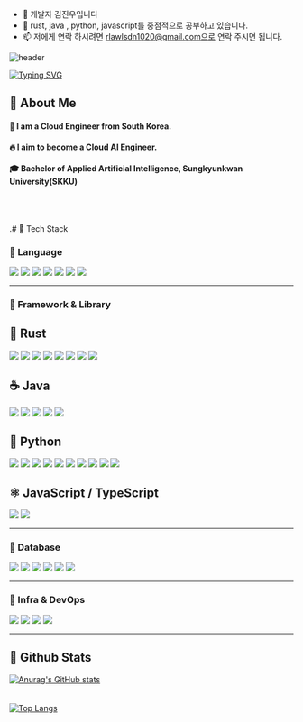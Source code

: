 - 👋 개발자 김진우입니다
- 🌱 rust, java , python, javascript를 중점적으로 공부하고 있습니다. 
- 📫 저에게 연락 하시려면 rlawlsdn1020@gmail.com으로 연락 주시면 됩니다.


<!---
jinwoo123456/jinwoo123456 is a ✨ special ✨ repository because its `README.md` (this file) appears on your GitHub profile.
You can click the Preview link to take a look at your changes.
--->
![header](https://capsule-render.vercel.app/api?type=Cylinder&color=#ff9191&height=200px&section=header&text=김진우_포트폴리오)

 [![Typing SVG](https://readme-typing-svg.demolab.com/?lines=First+line+of+text;Second+line+of+text)](https://git.io/typing-svg)
<div>
  <!--Body-->
  
  ## 👀 About Me
  #### :raising_hand: I am a Cloud Engineer from South Korea.<br/>
  #### :fire: I aim to become a Cloud AI Engineer.<br/>
  #### :mortar_board: Bachelor of Applied Artificial Intelligence, Sungkyunkwan University(SKKU)
  <br/>
  <br/>
  
  .# 🧱 Tech Stack  

### 🔹 Language  
<p align="left">  
  <img src="https://img.shields.io/badge/Python-3776AB?style=flat-square&logo=Python&logoColor=white"/>  
  <img src="https://img.shields.io/badge/Java-007396?style=flat-square&logo=OpenJDK&logoColor=white"/>  
  <img src="https://img.shields.io/badge/Rust-000000?style=flat-square&logo=Rust&logoColor=white"/>  
  <img src="https://img.shields.io/badge/JavaScript-F7DF1E?style=flat-square&logo=JavaScript&logoColor=black"/>  
  <img src="https://img.shields.io/badge/TypeScript-3178C6?style=flat-square&logo=TypeScript&logoColor=white"/>  
  <img src="https://img.shields.io/badge/HTML5-E34F26?style=flat-square&logo=HTML5&logoColor=white"/>  
  <img src="https://img.shields.io/badge/CSS3-1572B6?style=flat-square&logo=CSS3&logoColor=white"/>  
</p>  

---

### 🔹 Framework & Library  

## 🦀 Rust  
<p align="left">  
  <img src="https://img.shields.io/badge/Axum-000000?style=flat-square&logo=Rust&logoColor=white"/>  
  <img src="https://img.shields.io/badge/SeaORM-0B5E2A?style=flat-square&logo=Rust&logoColor=white"/>  
  <img src="https://img.shields.io/badge/Sqlx-000000?style=flat-square&logo=Rust&logoColor=white"/>  
  <img src="https://img.shields.io/badge/Tokio-222222?style=flat-square&logo=Rust&logoColor=white"/>  
  <img src="https://img.shields.io/badge/Tauri-24C8DB?style=flat-square&logo=Tauri&logoColor=black"/>  
  <img src="https://img.shields.io/badge/egui-FF7139?style=flat-square&logo=Rust&logoColor=white"/>  
  <img src="https://img.shields.io/badge/Serde-000000?style=flat-square&logo=Rust&logoColor=white"/>  
  <img src="https://img.shields.io/badge/Polars-4B275F?style=flat-square&logo=Rust&logoColor=white"/>  
</p>  

## ☕ Java  
<p align="left">  
  <img src="https://img.shields.io/badge/SpringBoot-6DB33F?style=flat-square&logo=SpringBoot&logoColor=white"/>  
  <img src="https://img.shields.io/badge/SpringSecurity-6DB33F?style=flat-square&logo=SpringSecurity&logoColor=white"/>  
  <img src="https://img.shields.io/badge/MyBatis-B32624?style=flat-square&logo=Java&logoColor=white"/>  
  <img src="https://img.shields.io/badge/JPA-59666C?style=flat-square&logo=Hibernate&logoColor=white"/>  
  <img src="https://img.shields.io/badge/eGovFramework-005BAC?style=flat-square&logo=Java&logoColor=white"/>  
</p>  

## 🐍 Python  
<p align="left">  
  <img src="https://img.shields.io/badge/FastAPI-009688?style=flat-square&logo=FastAPI&logoColor=white"/>  
  <img src="https://img.shields.io/badge/Tensorflow-FF6F00?style=flat-square&logo=Tensorflow&logoColor=white"/>  
  <img src="https://img.shields.io/badge/scikit--learn-F7931E?style=flat-square&logo=scikitlearn&logoColor=white"/>  
  <img src="https://img.shields.io/badge/matplotlib-11557C?style=flat-square&logo=Python&logoColor=white"/>  
  <img src="https://img.shields.io/badge/Pandas-150458?style=flat-square&logo=Pandas&logoColor=white"/>  
  <img src="https://img.shields.io/badge/Numpy-013243?style=flat-square&logo=Numpy&logoColor=white"/>  
  <img src="https://img.shields.io/badge/SqlAlchemy-D71F00?style=flat-square&logo=Python&logoColor=white"/>  
  <img src="https://img.shields.io/badge/Seaborn-3182BD?style=flat-square&logo=Python&logoColor=white"/>  
  <img src="https://img.shields.io/badge/DearPyGui-3776AB?style=flat-square&logo=Python&logoColor=white"/>  
  <img src="https://img.shields.io/badge/Jinja2-B41717?style=flat-square&logo=Python&logoColor=white"/>  
</p>  

## ⚛️ JavaScript / TypeScript  
<p align="left">  
  <img src="https://img.shields.io/badge/React-61DAFB?style=flat-square&logo=React&logoColor=black"/>  
  <img src="https://img.shields.io/badge/Express-000000?style=flat-square&logo=Express&logoColor=white"/>  
</p>  

---

### 🔹 Database  
<p align="left">  
  <img src="https://img.shields.io/badge/PostgreSQL-4169E1?style=flat-square&logo=PostgreSQL&logoColor=white"/>  
  <img src="https://img.shields.io/badge/MySQL-4479A1?style=flat-square&logo=MySQL&logoColor=white"/>  
  <img src="https://img.shields.io/badge/MariaDB-003545?style=flat-square&logo=MariaDB&logoColor=white"/>  
  <img src="https://img.shields.io/badge/Oracle-F80000?style=flat-square&logo=Oracle&logoColor=white"/>  
  <img src="https://img.shields.io/badge/SQLite-003B57?style=flat-square&logo=SQLite&logoColor=white"/>  
  <img src="https://img.shields.io/badge/MS_SQL_Server-CC2927?style=flat-square&logo=microsoftsqlserver&logoColor=white"/>  
</p>  

---

### 🔹 Infra & DevOps  
<p align="left">  
  <img src="https://img.shields.io/badge/Docker-2496ED?style=flat-square&logo=Docker&logoColor=white"/>  
  <img src="https://img.shields.io/badge/Git-F05032?style=flat-square&logo=Git&logoColor=white"/>  
  <img src="https://img.shields.io/badge/Nginx-009639?style=flat-square&logo=nginx&logoColor=white"/>  
  <img src="https://img.shields.io/badge/HTTPS-005BAC?style=flat-square&logo=letsencrypt&logoColor=white"/>  
</p>  

---

## 🤔 Github Stats  
[![Anurag's GitHub stats](https://github-readme-stats.vercel.app/api?username=Jiyu-Kim)](https://github.com/anuraghazra/github-readme-stats)  
<br/>  
[![Top Langs](https://github-readme-stats.vercel.app/api/top-langs/?username=Jiyu-Kim)](https://github.com/anuraghazra/github-readme-stats)  


<!--
**Jiyu-Kim/Jiyu-Kim** is a ✨ _special_ ✨ repository because its `README.md` (this file) appears on your GitHub profile.

Here are some ideas to get you started:
- Hi there 👋
- 🔭 I’m currently working on ...
- 🌱 I’m currently learning ...
- 👯 I’m looking to collaborate on ...
- 🤔 I’m looking for help with ...
- 💬 Ask me about ...
- 📫 How to reach me: ...
- 😄 Pronouns: ...
- ⚡ Fun fact: ...
-->
